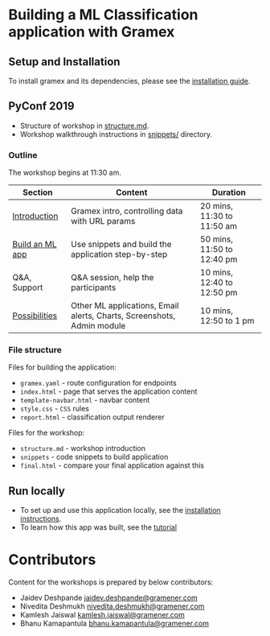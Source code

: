 Building a ML Classification application with Gramex
====================================

## Setup and Installation

To install gramex and its dependencies, please see the [installation guide](install.md).

## PyConf 2019

- Structure of workshop in [structure.md](structure.md).
- Workshop walkthrough instructions in [snippets/](snippets/) directory.

### Outline

The workshop begins at 11:30 am.

| Section | Content | Duration |
| ------- | ------- | -------- |
| [Introduction](structure.md#introduction) | Gramex intro, controlling data with URL params | 20 mins, 11:30 to 11:50 am |
| [Build an ML app](structure.md#snippets) | Use snippets and build the application step-by-step | 50 mins, 11:50 to 12:40 pm |
| Q&A, Support | Q&A session, help the participants | 10 mins, 12:40 to 12:50 pm |
| [Possibilities](structure.md#possibilities) | Other ML applications, Email alerts, Charts, Screenshots, Admin module | 10 mins, 12:50 to 1 pm |

### File structure

Files for building the application:

- `gramex.yaml`           - route configuration for endpoints
- `index.html`            - page that serves the application content
- `template-navbar.html`  - navbar content
- `style.css`             - `CSS` rules
- `report.html`           - classification output renderer

Files for the workshop:

- `structure.md` - workshop introduction
- `snippets`     - code snippets to build application
- `final.html`   - compare your final application against this

## Run locally

* To set up and use this application locally, see the [installation instructions](demo_setup.md).
* To learn how this app was built, see the [tutorial](tutorial.md)

# Contributors

Content for the workshops is prepared by below contributors:

- Jaidev Deshpande <jaidev.deshpande@gramener.com>
- Nivedita Deshmukh <nivedita.deshmukh@gramener.com>
- Kamlesh Jaiswal <kamlesh.jaiswal@gramener.com>
- Bhanu Kamapantula <bhanu.kamapantula@gramener.com>

